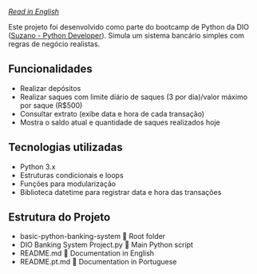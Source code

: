 *[Read in English](./README.md)*

Este projeto foi desenvolvido como parte do bootcamp de Python da DIO ([Suzano - Python Developer](https://www.dio.me/bootcamp/suzano-python-developer)).
Simula um sistema bancário simples com regras de negócio realistas.

## Funcionalidades
  - Realizar depósitos
  - Realizar saques com limite diário de saques (3 por dia)/valor máximo por saque (R$500)
  - Consultar extrato (exibe data e hora de cada transação)
  - Mostra o saldo atual e quantidade de saques realizados hoje

## Tecnologias utilizadas
  - Python 3.x
  - Estruturas condicionais e loops
  - Funções para modularização
  - Biblioteca datetime para registrar data e hora das transações

## Estrutura do Projeto
  - basic-python-banking-system        📁 Root folder
  - DIO Banking System Project.py       📝 Main Python script
  - README.md                          📄 Documentation in English
  - README.pt.md                        📄 Documentation in Portuguese
